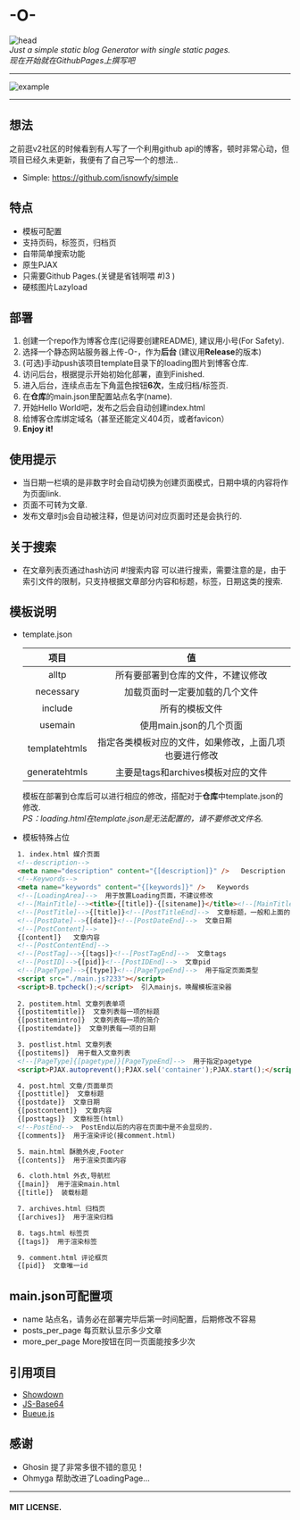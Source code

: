 # -O-
![head](https://ws4.sinaimg.cn/large/006Xmmmggy1g5dkc14k9vj30m808cwel.jpg)  
*Just a simple static blog Generator with single static pages.*  
*现在开始就在GithubPages上撰写吧*

-----------------------------------
![example](https://ws4.sinaimg.cn/large/006Xmmmggy1g5dkfebhulj31gr0pu0ud.jpg)  

-----------------------------------

## 想法  
   之前逛v2社区的时候看到有人写了一个利用github api的博客，顿时非常心动，但项目已经久未更新，我便有了自己写一个的想法..  
   * Simple: https://github.com/isnowfy/simple  
   
## 特点
   * 模板可配置  
   * 支持页码，标签页，归档页  
   * 自带简单搜索功能  
   * 原生PJAX  
   * 只需要Github Pages.(关键是省钱啊喂 #)3 ) 
   * 硬核图片Lazyload  
   
## 部署  
   1. 创建一个repo作为博客仓库(记得要创建README), 建议用小号(For Safety).  
   2. 选择一个静态网站服务器上传-O-，作为**后台** (建议用**Release**的版本)  
   3. (可选)手动push该项目template目录下的loading图片到博客仓库.  
   4. 访问后台，根据提示开始初始化部署，直到Finished.  
   5. 进入后台，连续点击左下角蓝色按钮**6次**，生成归档/标签页.  
   6. 在**仓库**的main.json里配置站点名字(name).
   6. 开始Hello World吧，发布之后会自动创建index.html
   7. 给博客仓库绑定域名（甚至还能定义404页，或者favicon）
   8. **Enjoy it!**  
   
## 使用提示  
   * 当日期一栏填的是非数字时会自动切换为创建页面模式，日期中填的内容将作为页面link.   
   * 页面不可转为文章.  
   * 发布文章时js会自动被注释，但是访问对应页面时还是会执行的.  
   
## 关于搜索  
   * 在文章列表页通过hash访问 #!搜索内容 可以进行搜索，需要注意的是，由于索引文件的限制，只支持根据文章部分内容和标题，标签，日期这类的搜索.  
   
## 模板说明  
   * template.json  
     
     | 项目 | 值 |  
     |:-------:|:-------:|  
     | alltp | 所有要部署到仓库的文件，不建议修改 |
     | necessary | 加载页面时一定要加载的几个文件 |  
     | include | 所有的模板文件 |  
     | usemain | 使用main.json的几个页面 |  
     | templatehtmls | 指定各类模板对应的文件，如果修改，上面几项也要进行修改 |  
     | generatehtmls | 主要是tags和archives模板对应的文件 |  
     
     模板在部署到仓库后可以进行相应的修改，搭配对于**仓库**中template.json的修改.  
     *PS：loading.html在template.json是无法配置的，请不要修改文件名.*  
     
   * 模板特殊占位  
   ```html
     1. index.html 媒介页面  
     <!--description-->
     <meta name="description" content="{[description]}" />   Description 
     <!--Keywords-->
     <meta name="keywords" content="{[keywords]}" />   Keywords
     <!--[LoadingArea]-->  用于放置Loading页面，不建议修改  
     <!--[MainTitle]--><title>{[title]}-{[sitename]}</title><!--[MainTitleEnd]-->  注释用于识别标题所在位置，{[title]}为当前标题,{[sitename]}为站点名(在main.json配置)  
     <!--[PostTitle]-->{[title]}<!--[PostTitleEnd]-->  文章标题，一般和上面的{[title]}一致  
     <!--[PostDate]-->{[date]}<!--[PostDateEnd]-->  文章日期  
     <!--[PostContent]-->
     {[content]}   文章内容
     <!--[PostContentEnd]-->
     <!--[PostTag]-->{[tags]}<!--[PostTagEnd]-->  文章tags
     <!--[PostID]-->{[pid]}<!--[PostIDEnd]-->  文章pid  
     <!--[PageType]-->{[type]}<!--[PageTypeEnd]-->  用于指定页面类型  
     <script src="./main.js?233"></script>
     <script>B.tpcheck();</script>  引入mainjs，唤醒模板渲染器  
     
     2. postitem.html 文章列表单项
     {[postitemtitle]}  文章列表每一项的标题  
     {[postitemintro]}  文章列表每一项的简介
     {[postitemdate]}  文章列表每一项的日期  

     3. postlist.html 文章列表   
     {[postitems]}  用于载入文章列表  
     <!--[PageType]{[pagetype]}[PageTypeEnd]-->  用于指定pagetype  
     <script>PJAX.autoprevent();PJAX.sel('container');PJAX.start();</script>  唤醒PJAX  

     4. post.html 文章/页面单页  
     {[posttitle]}  文章标题  
     {[postdate]}  文章日期  
     {[postcontent]}  文章内容  
     {[posttags]}  文章标签(html)  
     <!--PostEnd-->  PostEnd以后的内容在页面中是不会显现的.  
     {[comments]}  用于渲染评论(接comment.html)  

     5. main.html 酥脆外皮,Footer  
     {[contents]}  用于渲染页面内容  

     6. cloth.html 外衣,导航栏  
     {[main]}  用于渲染main.html  
     {[title]}  装载标题  

     7. archives.html 归档页  
     {[archives]}  用于渲染归档  

     8. tags.html 标签页  
     {[tags]}  用于渲染标签  

     9. comment.html 评论框页  
     {[pid]}  文章唯一id  
   ```
     
     
## main.json可配置项  
   * name 站点名，请务必在部署完毕后第一时间配置，后期修改不容易  
   * posts_per_page 每页默认显示多少文章  
   * more_per_page More按钮在同一页面能按多少次  
   
## 引用项目  
   * [Showdown](https://github.com/showdownjs/showdown)  
   * [JS-Base64](https://github.com/dankogai/js-base64)  
   * [Bueue.js](https://github.com/SomeBottle/Bueue.js)  
   
## 感谢  
   * Ghosin 提了非常多很不错的意见！  
   * Ohmyga 帮助改进了LoadingPage...  
   
------------------------------------
#### MIT LICENSE.
